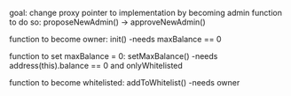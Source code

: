 goal: change proxy pointer to implementation by becoming admin
function to do so: proposeNewAdmin() -> approveNewAdmin()

function to become owner: init()
-needs maxBalance == 0

function to set maxBalance = 0: setMaxBalance()
-needs address(this).balance == 0 and onlyWhitelisted

function to become whitelisted: addToWhitelist()
-needs owner

